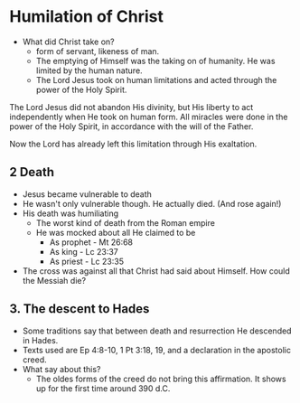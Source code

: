 # Humilation of Christ

- What did Christ take on?
  - form of servant, likeness of man.
  - The emptying of Himself was the taking on of humanity. He was limited by the human nature.
  - The Lord Jesus took on human limitations and acted through the power of the Holy Spirit.

The Lord Jesus did not abandon His divinity, but His liberty to act independently when He took on human form.
All miracles were done in the power of the Holy Spirit, in accordance with the will of the Father.

Now the Lord has already left this limitation through His exaltation.

## 2 Death

- Jesus became vulnerable to death
- He wasn't only vulnerable though. He actually died. (And rose again!)
- His death was humiliating
  - The worst kind of death from the Roman empire
  - He was mocked about all He claimed to be
    - As prophet - Mt 26:68
    - As king - Lc 23:37
    - As priest - Lc 23:35
- The cross was against all that Christ had said about Himself. How could the Messiah die?

## 3. The descent to Hades

- Some traditions say that between death and resurrection He descended in Hades.
- Texts used are Ep 4:8-10, 1 Pt 3:18, 19, and a declaration in the apostolic creed.
- What say about this?
  - The oldes forms of the creed do not bring this affirmation. It shows up for the first time around 390 d.C.

